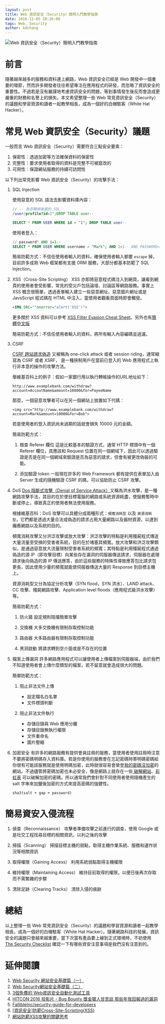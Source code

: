 ```yaml
---
layout: post
title: Web 資訊安全（Security）簡明入門教學指南
date: 2016-11-05 20:26:00
tags: Web, Security
author: kdchang
---
```


![Web 資訊安全（Security）簡明入門教學指南](/img/kdchang/web-security.jpg "Web 資訊安全（Security）簡明入門教學指南")

# 前言
隨著越來越多的服務和資料連上網路，Web 資訊安全已經是 Web 開發中一個重要的環節，然而許多開發者往往希望專注在應用程式的研發，而忽略了資訊安全的重要性。不過若是沒有嚴謹地考慮資訊安全的問題，等到事情發生後反而會造成更嚴重的財務和名譽上的損失。本文希望整理一些 Web 常見資訊安全（Security）的議題和學習資源和讀者一起教學相長，成為一個好的白帽駭客（White Hat Hacker）。

# 常見 Web 資訊安全（Security）議題
一般而言 Web 資訊安全（Security）需要符合三點安全要素：
1. 保密性：透過加密等方法確保資料的保密性
2. 完整性：要求使用者取得的資料是完整不可被竄改的
3. 可用性：保證網站服務的持續可訪問性

以下列出常見影響 Web 資訊安全（Security）的攻擊手法：

1. SQL Injection
	
	使用惡意的 SQL 語法去影響資料庫內容：
	
	```sql
	// -- 為忽略掉後面的 SQL 
	/user/profile?id=1";DROP TABLE user--

	SELECT * FROM USER WHERE id = "1"; DROP TABLE user--
	```

	使用者登入：

	```sql
	// password" AND 1=1-- 
	SELECT * FROM USER WHERE username = "Mark"; AND 1=1-- AND PASSWORD="1234"
	```

	簡易防範方式：不信任使用者輸入的資料，確保使用者輸入都要 `escape` 掉，目前許多成熟 Web 框架都有支援 ORM 服務，大部分都基本防範了 SQL Injection。

2. XSS（Cross-Site Scripting）
	XSS 亦即將惡意程式碼注入到網頁，讓看到網頁的使用者會受影響，常見的受災戶包括論壇、討論區等網路服務。事實上 XSS 概念很簡單，透過表單輸入建立一些惡意網址、惡意圖片網址或是 JavsScript 程式碼在 HTML 中注入，當使用者觀看頁面時即會觸發。

	```html
	<IMG SRC=""onerror="alert('XSS')">
	```

	更多關於 XSS 資料可以參考 [XSS Filter Evasion Cheat Sheet](https://www.owasp.org/index.php/XSS_Filter_Evasion_Cheat_Sheet)。另外也有[簡體中文版](https://jiji262.github.io/wooyun_articles/drops/XSS%20Filter%20Evasion%20Cheat%20Sheet%20%E4%B8%AD%E6%96%87%E7%89%88.html) 

	簡易防範方式：不信任使用者輸入的資料，將所有輸入內容編碼並過濾。

3. CSRF

	[CSRF 跨站請求偽造](https://zh.wikipedia.org/wiki/%E8%B7%A8%E7%AB%99%E8%AF%B7%E6%B1%82%E4%BC%AA%E9%80%A0) 又被稱為 one-click attack 或者 session riding，通常縮寫為 CSRF 或者 XSRF， 是一種挾制用戶在當前已登入的 Web 應用程式上執行非本意的操作的攻擊方法。

	舉維基百科上的例子：假如一家銀行用以執行轉帳操作的URL地址如下： 

	`http://www.examplebank.com/withdraw?account=AccoutName&amount=10000&for=PayeeName`

	那麼，一個惡意攻擊者可以在另一個網站上放置如下代碼： 

	`<img src="http://www.examplebank.com/withdraw?account=Mark&amount=10000&for=Bob">`

	若是使用者的登入資訊尚未過期的話就會損失 10000 元的金額。

	簡易防範方式：

	1. 檢查 Referer 欄位
	這是比較基本的驗證方式，通常 HTTP 標頭中有一個 Referer 欄位，其應該和 Request 位置在同一個網域下，因此可以透過驗證是否是在同一個網域來驗證是否為惡意的請求，但會有被更改偽裝的可能。

	2. 添加驗證 token
	一般現在許多的 Web Framework 都有提供在表單加入由 Server 生成的隨機驗證 CSRF 的碼，可以協助防止 CSRF 攻擊。

4. DoS
	[Dos 阻斷式攻擊（Denial of Service Attack）](https://zh.wikipedia.org/zh-tw/%E9%98%BB%E6%96%B7%E6%9C%8D%E5%8B%99%E6%94%BB%E6%93%8A)又稱為洪水攻擊，是一種網路攻擊手法，其目的在於使目標電腦的網路或系統資源耗盡，使服務暫時中斷或停止，導致真正的使用者無法使用服務。

	根據維基百科：DoS 攻擊可以具體分成兩種形式：`頻寬消耗型` 以及 `資源消耗型`，它們都是透過大量合法或偽造的請求占用大量網路以及器材資源，以達到癱瘓網路以及系統的目的。

	頻寬消耗攻擊又分洪泛攻擊或放大攻擊：洪泛攻擊的特點是利用殭屍程式傳送大量流量至受損的受害者系統，目的在於堵塞其頻寬。放大攻擊和洪泛攻擊類似，是通過惡意放大流量限制受害者系統的頻寬；其特點是利用殭屍程式通過偽造的源 IP（即攻擊目標）向某些存在漏洞的伺服器傳送請求，伺服器在處理請求後向偽造的源 IP 傳送應答，由於這些服務的特殊性導致應答包比請求包更長，因此使用少量的頻寬就能使伺服器傳送大量的 Response 到目標主機上。

	資源消耗型又分為協定分析攻擊（SYN flood，SYN 洪水）、LAND attack、CC 攻擊、殭屍網路攻擊、Application level floods（應用程式級洪水攻擊）等。

	簡易防範方式：

	1. 防火牆
		設定規則阻擋簡單攻擊

	2. 交換機
		大多交換機有限制存取控制功能

	3. 路由器
		大多路由器有限制存取控制功能

	4. 黑洞啟動
		將請求轉到空介面或是不存在的位置

5. 檔案上傳漏洞
	許多網路應用程式可以讓使用者上傳檔案到伺服器端，由於我們不知道使用者會上傳什麼類型的檔案，若不留意就會造成很大的問題。
	
	簡單防範方式：

	1. 阻止非法文件上傳 

		- 設定檔名白名單
		- 文件標頭判斷

	2. 阻止非法文件執行 

		- 存儲目錄與 Web 應用分離
		- 存儲目錄無執行權限
		- 文件重命名
		- 圖片壓縮

6. 加密安全
	有許多的網路服務有提供會員註冊的服務，當使用者使用註冊時注意不要將密碼明碼存入資料庫。若是你使用的服務會在忘記密碼時寄明碼密碼給你很有可能該服務就是使用明碼加密，此時就很容易會榮登[我的密碼沒加密](http://plainpass.com/)的網站。不過儘管將密碼加密也未必安全，像是網路上就存在一些[ 破解網站](http://www.cmd5.com/)、[彩虹表](https://zh.wikipedia.org/wiki/%E5%BD%A9%E8%99%B9%E8%A1%A8) 可以破解加密的密碼。所以通常我們會針對不同使用者使用隨機產生的 salt 字串來加鹽後加密的方式來提高密碼的強健性。

	```
	sha3(salt + gap + password)
	```

# 簡易資安入侵流程

1. 偵查（Reconnaissance）
攻擊者準備攻擊之前進行的調查，使用 Google 或是社交工程找尋目標的相關資訊，以利之後的攻擊

2. 掃描（Scanning）
掃描目標主機的弱點，取得主機作業系統、服務和運作狀況等相關資訊

3. 取得權限（Gaining Access）
利用系統弱點取得主機權限

4. 維持權限（Maintaining Access）
維持目前取得的權限，以便日後再次存取而不需繁雜的步驟

5. 清除足跡（Clearing Tracks）
清除入侵的痕跡

# 總結
以上整理一些 Web 常見資訊安全（Security）的議題和學習資源和讀者一起教學相長，成為一個好的白帽駭客（White Hat Hacker）。隨著網路科技的發展，資訊安全的議題只會越來越重要，當下次當有產品要上線到正式環境時，不妨使用 [The Security Checklist](https://github.com/FallibleInc/security-guide-for-developers/blob/master/security-checklist.md) 確認一下有哪些資安注意事項是我們沒有注意到的。

# 延伸閱讀
1. [Web Security 網站安全基礎篇（一）](http://newsletter.ascc.sinica.edu.tw/news/read_news.php?nid=1909)
2. [Web Security網站安全基礎篇（二）](http://newsletter.ascc.sinica.edu.tw/news/read_news.php?nid=1917)
3. [3個免費的 Web資訊安全自動化測試工具](https://www.qa-knowhow.com/?p=2975)
4. [HITCON 2016 投影片 - Bug Bounty 獎金獵人甘苦談 那些年我回報過的漏洞](http://blog.orange.tw/2016/07/hitcon-2016-slides-bug-bounty-hunter.html)
5. [FallibleInc/security-guide-for-developers](https://github.com/FallibleInc/security-guide-for-developers/blob/master/security-checklist.md)
6. [[資訊安全]防範Cross-Site-Scripting(XSS)](https://dotblogs.com.tw/jimmyyu/2009/08/16/10098)
7. [網站防範XSS攻擊的關鍵思考](http://www.ithome.com.tw/node/66888)